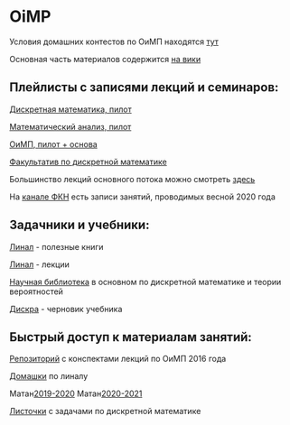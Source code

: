 # OiMP

Условия домашних контестов по ОиМП находятся [тут](https://yadi.sk/d/8s0lQ6LeqEtz3Q?w=1)

Основная часть материалов содержится [на вики](http://wiki.cs.hse.ru/)

## Плейлисты с записями лекций и семинаров:

[Дискретная математика, пилот](https://www.youtube.com/playlist?list=PLEwK9wdS5g0rMXoc2WiIevr2gEbHVWarG)

[Математический анализ, пилот](https://www.youtube.com/playlist?list=PLEwK9wdS5g0rIxyD885a4wsn0bVTg--7A)

[ОиМП, пилот + основа](https://www.youtube.com/playlist?list=PLEwK9wdS5g0oHT_ygQwRLamRBivSVkykk)

[Факультатив по дискретной математике](https://www.youtube.com/playlist?list=PLEwK9wdS5g0p2Wt9N8ujKPIHSr25kdlyw)

Большинство лекций основного потока можно смотреть [здесь](https://vr360.hse.ru/account/broadcasts)

На [канале ФКН](https://www.youtube.com/channel/UCV56iySuhfRQ1qSjXmAr1Yw/playlists) есть записи занятий, проводимых весной 2020 года

## Задачники и учебники:

[Линал](https://yadi.sk/d/fnJGhKwHfqdP2g?w=1) - полезные книги

[Линал](https://yadi.sk/i/vMFEnah7epRLDw) - лекции

[Научная библиотека](https://yadi.sk/d/ZjDyMPujR8ZFmQ?w=1) в основном по дискретной математике и теории вероятностей

[Дискра](https://yadi.sk/i/Uy4Tl9c5HrLfYA) - черновик учебника

## Быстрый доступ к материалам занятий:

[Репозиторий](https://github.com/alzobnin/hse-cs-prog)
 с конспектами лекций по ОиМП 2016 года
 
[Домашки](https://yadi.sk/d/9PDKsZC6Ofr5jg?w=1) по линалу

Матан[2019-2020](https://drive.google.com/drive/folders/1vGipRQzWZHZyx4jvQHnhhTHLfNc2s7O8)
Матан[2020-2021](https://drive.google.com/drive/folders/1KzZsrdqfdcIh6y8HH0f0AKm8tBrpieOI)

[Листочки](https://yadi.sk/d/slafhJ9FhHRhIA?w=1) с задачами по дискретной математике
